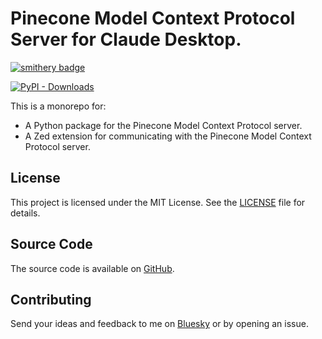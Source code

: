 # Pinecone Model Context Protocol Server for Claude Desktop.

[![smithery badge](https://smithery.ai/badge/mcp-pinecone)](https://smithery.ai/server/mcp-pinecone)

[![PyPI - Downloads](https://img.shields.io/pypi/dd/mcp-pinecone?style=flat)](https://pypi.org/project/mcp-pinecone/)

This is a monorepo for:
- A Python package for the Pinecone Model Context Protocol server.
- A Zed extension for communicating with the Pinecone Model Context Protocol server.

## License

This project is licensed under the MIT License. See the [LICENSE](LICENSE) file for details.

## Source Code

The source code is available on [GitHub](https://github.com/sirmews/mcp-pinecone).

## Contributing

Send your ideas and feedback to me on [Bluesky](https://bsky.app/profile/perfectlycromulent.bsky.social) or by opening an issue.
